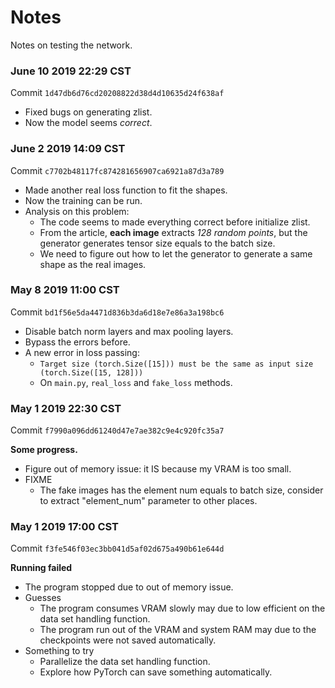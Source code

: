 # Notes

Notes on testing the network.

### June 10 2019 22:29 CST

Commit `1d47db6d76cd20208822d38d4d10635d24f638af`

- Fixed bugs on generating zlist.
- Now the model seems *correct*.

### June 2 2019 14:09 CST

Commit `c7702b48117fc874281656907ca6921a87d3a789`

- Made another real loss function to fit the shapes.
- Now the training can be run.
- Analysis on this problem:
    - The code seems to made everything correct before initialize zlist.
    - From the article, **each image** extracts *128 random points*, but the generator generates tensor size equals to the batch size.
    - We need to figure out how to let the generator to generate a same shape as the real images.

### May 8 2019 11:00 CST

Commit `bd1f56e5da4471d836b3da6d18e7e86a3a198bc6`

- Disable batch norm layers and max pooling layers.
- Bypass the errors before.
- A new error in loss passing:
    - `Target size (torch.Size([15])) must be the same as input size (torch.Size([15, 128]))`
    - On `main.py`, `real_loss` and `fake_loss` methods.

### May 1 2019 22:30 CST

Commit `f7990a096dd61240d47e7ae382c9e4c920fc35a7`

**Some progress.**

- Figure out of memory issue: it IS because my VRAM is too small.
- FIXME
    - The fake images has the element num equals to batch size, consider to extract "element_num" parameter to other places.

### May 1 2019 17:00 CST

Commit `f3fe546f03ec3bb041d5af02d675a490b61e644d`

**Running failed**

- The program stopped due to out of memory issue.
- Guesses
    - The program consumes VRAM slowly may due to low efficient on the data set handling function.
    - The program run out of the VRAM and system RAM may due to the checkpoints were not saved automatically.
- Something to try
    - Parallelize the data set handling function.
    - Explore how PyTorch can save something automatically.